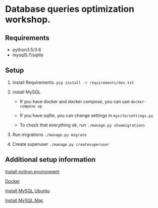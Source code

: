 Database queries optimization workshop.
=======================================

Requirements
------------
- python3.5/3.6
- mysql5.7/sqlite

Setup
-----

1. Install Requirements.
`pip install -r requirements/dev.txt`

1. install MySQL

    * If you have docker and docker compose, you can use
`docker-compose up`

    * If you have sqlite, you can change settings in `mysite/settings.py`

    * To check that everything ok, run `./manage.py showmigrations`

1. Run migrations
`./manage.py migrate`

1. Create superuser
`./manage.py createsuperuser`


Additional setup information
----------------------------

[Install python environment](http://docs.python-guide.org/en/latest/dev/virtualenvs/)

[Docker](https://www.docker.com/get-docker)

[Install MySQL Ubuntu](https://www.digitalocean.com/community/tutorials/how-to-install-mysql-on-ubuntu-16-04)

[Install MySQL Mac](https://gist.github.com/nrollr/3f57fc15ded7dddddcc4e82fe137b58e)
